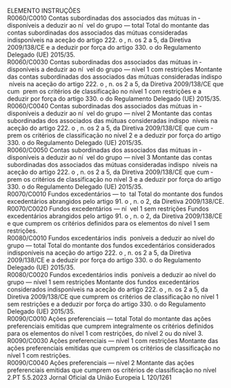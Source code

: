  
ELEMENTO  INSTRUÇÕES  
R0060/C0010  Contas subordinadas dos 
associados das mútuas in ­
disponíveis a deduzir ao ní ­
vel do grupo — total  Total do montante das contas subordinadas dos associados das mútuas consideradas 
indisponíveis na aceção do artigo 222.  o , n.  os 2 a 5, da Diretiva 2009/138/CE e a 
deduzir por força do artigo 330.  o do Regulamento Delegado (UE) 2015/35.  
R0060/C0030  Contas subordinadas dos 
associados das mútuas in ­
disponíveis a deduzir ao ní ­
vel do grupo — nível 1 com 
restrições  Montante das contas subordinadas dos associados das mútuas consideradas indispo ­
níveis na aceção do artigo 222.  o , n.  os 2 a 5, da Diretiva 2009/138/CE que cum ­
prem os critérios de classificação no nível 1 com restrições e a deduzir por força do 
artigo 330.  o do Regulamento Delegado (UE) 2015/35.  
R0060/C0040  Contas subordinadas dos 
associados das mútuas in ­
disponíveis a deduzir ao ní ­
vel do grupo — nível 2  Montante das contas subordinadas dos associados das mútuas consideradas indispo ­
níveis na aceção do artigo 222.  o , n.  os 2 a 5, da Diretiva 2009/138/CE que cum ­
prem os critérios de classificação no nível 2 e a deduzir por força do artigo 330.  o 
do Regulamento Delegado (UE) 2015/35.  
R0060/C0050  Contas subordinadas dos 
associados das mútuas in ­
disponíveis a deduzir ao ní ­
vel do grupo — nível 3  Montante das contas subordinadas dos associados das mútuas consideradas indispo ­
níveis na aceção do artigo 222.  o , n.  os 2 a 5, da Diretiva 2009/138/CE que cum ­
prem os critérios de classificação no nível 3 e a deduzir por força do artigo 330.  o 
do Regulamento Delegado (UE) 2015/35.  
R0070/C0010  Fundos excedentários — to ­
tal  Total do montante dos fundos excedentários abrangidos pelo artigo 91.  o , n.  o 2, da 
Diretiva 2009/138/CE.  
R0070/C0020  Fundos excedentários — ní ­
vel 1 sem restrições  Fundos excedentários abrangidos pelo artigo 91.  o , n.  o 2, da Diretiva 2009/138/CE 
e que cumprem os critérios definidos para os elementos do nível 1 sem restrições.  
R0080/C0010  Fundos excedentários indis ­
poníveis a deduzir ao nível 
do grupo — total  Total do montante dos fundos excedentários considerados indisponíveis na aceção 
do artigo 222.  o , n.  os 2 a 5, da Diretiva 2009/138/CE e a deduzir por força do 
artigo 330.  o do Regulamento Delegado (UE) 2015/35.  
R0080/C0020  Fundos excedentários indis ­
poníveis a deduzir ao nível 
do grupo — nível 1 sem 
restrições  Montante dos fundos excedentários considerados indisponíveis na aceção do 
artigo 222.  o , n.  os 2 a 5, da Diretiva 2009/138/CE que cumprem os critérios de 
classificação no nível 1 sem restrições e a deduzir por força do artigo 330.  o do 
Regulamento Delegado (UE) 2015/35.  
R0090/C0010  Ações preferenciais — total  Total do montante das ações preferenciais emitidas que cumprem integralmente os 
critérios definidos para os elementos do nível 1 com restrições, do nível 2 ou do 
nível 3.  
R0090/C0030  Ações preferenciais — 
nível 1 com restrições  Montante das ações preferenciais emitidas que cumprem os critérios de classificação 
no nível 1 com restrições.  
R0090/C0040  Ações preferenciais — 
nível 2  Montante das ações preferenciais emitidas que cumprem os critérios de classificação 
no nível 2.PT  5.5.2023 Jornal Oficial da União Europeia L 120/1261